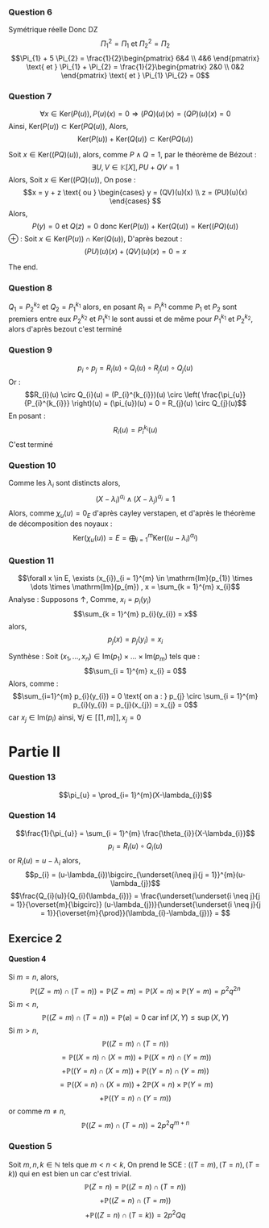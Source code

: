 ### Question 6
Symétrique réelle Donc DZ
$$\Pi_{1}^{2} = \Pi_{1} \text{ et } \Pi_{2}^{2} = \Pi_{2}$$
$$\Pi_{1} + 5 \Pi_{2} = \frac{1}{2}\begin{pmatrix}
6&4 \\
4&6
\end{pmatrix} \text{ et } \Pi_{1} + \Pi_{2} = \frac{1}{2}\begin{pmatrix}
2&0 \\
0&2
\end{pmatrix} \text{ et } \Pi_{1} \Pi_{2} = 0$$

### Question 7
$$\forall x \in \mathrm{Ker}(P(u)), P(u)(x) = 0 \Rightarrow (PQ)(u)(x) = (QP)(u)(x) = 0$$
Ainsi, $\mathrm{Ker}(P(u)) \subset \mathrm{Ker}(PQ(u))$, 
Alors, 
$$\mathrm{Ker}(P(u)) + \mathrm{Ker}(Q(u)) \subset \mathrm{Ker}(PQ(u))$$

Soit $x \in \mathrm{Ker}((PQ)(u))$, alors, comme $P\wedge Q=1$, par le théorème de Bézout : 
$$\exists U, V \in \mathbb{K}[X], PU + QV = 1$$
Alors, 
Soit $x \in \mathrm{Ker}((PQ)(u))$, 
On pose : 
$$x = y + z \text{ ou } \begin{cases}
y = (QV)(u)(x) \\
z = (PU)(u)(x)
\end{cases} $$
Alors, 
$$P(y) = 0  \text{ et } Q(z) = 0 \text{ donc } \mathrm{Ker}(P(u)) + \mathrm{Ker}(Q(u)) = \mathrm{Ker}((PQ)(u))$$
$\oplus$ :
Soit $x \in \mathrm{Ker}(P(u)) \cap \mathrm{Ker}(Q(u))$, 
D'après bezout : 
$$(PU)(u)(x) + (QV)(u)(x) = 0 = x$$

The end.

### Question 8
$Q_{1} = P_{2}^{k_{2}}$ et $Q_{2} = P_{1}^{k_{1}}$ alors, en posant $R_{1} = P_{1}^{k_{1}}$ comme $P_{1}$ et $P_{2}$ sont premiers entre eux $P_{2}^{k_{2}}$ et $P_{1}^{k_{1}}$ le sont aussi et de même pour $P_{1}^{k_{1}}$ et $P_{2}^{k_{2}}$, alors d'après bezout c'est terminé

### Question 9
$$p_{i} \circ p_{j} = R_{i}(u) \circ Q_{i}(u) \circ R_{j}(u) \circ Q_{j}(u)  $$
Or : 
$$R_{i}(u) \circ Q_{i}(u) = (P_{i}^{k_{i}})(u) \circ \left( \frac{\pi_{u}}{P_{i}^{k_{i}}} \right)(u) = (\pi_{u})(u) = 0 = R_{j}(u) \circ Q_{j}(u)$$
En posant : 
$$R_{i}(u) = P_{i}^{k_{i}}(u)$$
C'est terminé

### Question 10
Comme les $\lambda_{i}$ sont distincts alors, 
$$(X-\lambda_{i})^{\alpha_{i}} \wedge (X-\lambda_{j})^{\alpha_{j}}=1$$
Alors, comme $\chi_{u}(u) = 0_{E}$ d'après cayley verstapen, et d'après le théorème de décomposition des noyaux : 
$$\mathrm{Ker}(\chi_{u}(u))= E = \bigoplus_{i=1}^{m}\mathrm{Ker}((u-\lambda_{i})^{\alpha_{i}})$$
### Question 11

$$\forall x \in  E, \exists (x_{i})_{i = 1}^{m} \in \mathrm{Im}(p_{1}) \times \dots \times \mathrm{Im}(p_{m}) , x = \sum_{k = 1}^{m} x_{i}$$
Analyse : 
Supposons $\uparrow$, 
Comme, $x_{i} = p_{i}(y_{i})$
$$\sum_{k = 1}^{m} p_{i}(y_{i}) = x$$
alors, 
$$p_{j}(x) = p_{j}(y_{i}) = x_{i}$$

Synthèse  :
Soit $(x_{1}, \dots, x_{n}) \in \mathrm{Im}(p_{1}) \times \dots \times \mathrm{Im}(p_{m})$ tels que : 
$$\sum_{i = 1}^{m} x_{i} = 0$$
Alors, comme : 
$$\sum_{i=1}^{m} p_{i}(y_{i}) = 0 \text{ on a : } p_{j} \circ \sum_{i = 1}^{m} p_{i}(y_{i}) = p_{j}(x_{j}) = x_{j} = 0$$
car $x_{j} \in \mathrm{Im}(p_{i})$ ainsi, $\forall j \in [\![1, m]\!], x_{j}=0$


# Partie II
### Question 13
$$\pi_{u} = \prod_{i= 1}^{m}(X-\lambda_{i})$$
### Question 14
$$\frac{1}{\pi_{u}} = \sum_{i = 1}^{m} \frac{\theta_{i}}{X-\lambda_{i}}$$
$$p_{i} = R_{i}(u) \circ Q_{i}(u)$$
or $R_{i}(u) = u-\lambda_{i}$ alors, 
$$p_{i} = (u-\lambda_{i})\bigcirc_{\underset{i\neq j}{j = 1}}^{m}(u-\lambda_{j})$$
$$\frac{Q_{i}(u)}{Q_{i}(\lambda_{i})} = \frac{\underset{\underset{i \neq j}{j = 1}}{\overset{m}{\bigcirc}} (u-\lambda_{j})}{\underset{\underset{i \neq j}{j = 1}}{\overset{m}{\prod}}(\lambda_{i}-\lambda_{j})} = $$

## Exercice 2
#### Question 4
Si $m=n$, alors,
$$\mathbb{P}((Z = m) \cap (T = n))= \mathbb{P}(Z = m) = \mathbb{P}(X = n) \times \mathbb{P}(Y=m) = p^{2}q^{2n}$$
Si $m<n$, 
$$\mathbb{P}((Z=m) \cap (T = n)) = \mathbb{P}(\varnothing) = 0 \text{ car } \inf(X, Y) \leq \sup(X, Y)$$
Si $m>n$, 
$$\mathbb{P}((Z = m) \cap (T = n)) $$
$$= \mathbb{P}((X = n) \cap (X = m)) + \mathbb{P}((X = n) \cap (Y = m))  $$
$$ + \mathbb{P}((Y = n) \cap (X = m)) + \mathbb{P}((Y = n) \cap (Y = m))$$
$$= \mathbb{P}((X = n) \cap (X = m)) + 2\mathbb{P}(X = n) \times \mathbb{P}(Y = m)  $$
$$ + \mathbb{P}((Y = n) \cap (Y = m))$$
or comme $m\neq n$, 
$$\mathbb{P}((Z = m) \cap (T = n))  = 2 p^{2}q^{m+n}$$

### Question 5
Soit $m, n, k \in \mathbb{N}$ tels que $m< n <k$, 
On prend le SCE : $((T = m), (T = n), (T=k))$ qui en est bien un car c'est trivial.
$$\mathbb{P}(Z=n) = \mathbb{P}((Z = n) \cap (T = n))  $$
$$+ \mathbb{P}((Z = n) \cap (T = m)) $$
$$ +\mathbb{P}((Z = n) \cap (T = k)) = 2p^{2}Qq$$
